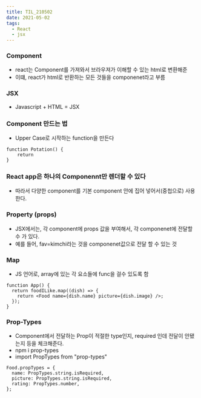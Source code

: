 ```yaml
---
title: TIL_210502
date: 2021-05-02
tags:
  - React
  - jsx
---
```


### Component

- react는 Component를 가져와서 브라우져가 이해할 수 있는 html로 변환해준
- 이떄, react가 html로 반환하는 모든 것들을 componenet라고 부름

### JSX

- Javascript + HTML = JSX

### Component 만드는 법

- Upper Case로 시작하는 function을 만든다

```
function Potation() {
    return
}
```

### React app은 하나의 Componennt만 렌더할 수 있다

- 따라서 다양한 component를 기본 component 안에 집어 넣어서(중첩으로) 사용한다.

### Property (props)

- JSX에서는, 각 component에 props 값을 부여해서, 각 componenet에 전달할 수 가 있다.
- 예를 들어, fav=kimchi라는 것을 componenet값으로 전달 할 수 있는 것

### Map

- JS 언어로, array에 있는 각 요소들에 func을 걸수 있도록 함

```
function App() {
  return foodILike.map((dish) => {
    return <Food name={dish.name} picture={dish.image} />;
  });
}
```

### Prop-Types

- Component에서 전달하는 Prop이 적절한 type인지, required 인데 전달이 안됐는지 등을 체크해준다.
- npm i prop-types
- import PropTypes from "prop-types"

```
Food.propTypes = {
  name: PropTypes.string.isRequired,
  picture: PropTypes.string.isRequired,
  rating: PropTypes.number,
};
```
